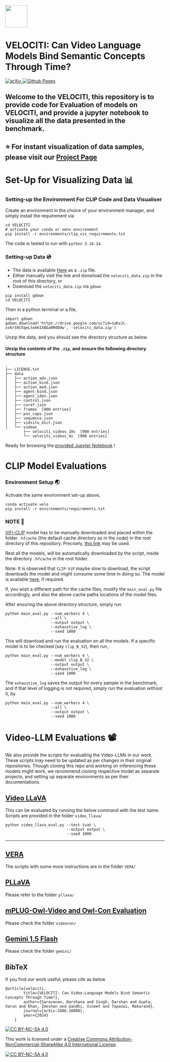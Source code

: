<img src="assets/run.ico" width=70 height=70/> 

# VELOCITI: Can Video Language Models Bind Semantic Concepts Through Time?

<p float="left">
  <a href="https://arxiv.org/abs/2406.10889v1">
    <img src="https://img.shields.io/badge/arXiv-2406.10889-b31b1b.svg" alt="arXiv"/>
  </a>
  <a href="https://katha-ai.github.io/projects/velociti/">
    <img src="https://img.shields.io/badge/github%20pages-121013?style=for-the-badge&logo=github&logoColor=white" alt="Github Pages"/>
  </a>
</p>


## Welcome to the VELOCITI, this repository is to provide code for Evaluation of models on VELOCITI, and provide a jupyter notebook to visualize all the data presented in the benchmark.

## ⭐️ For instant visualization of data samples, please visit our [Project Page](https://katha-ai.github.io/projects/velociti/)


# Set-Up for Visualizing Data 📊

### Setting-up the Environment For CLIP Code and Data Visualiser
Create an environment in the choice of your environment manager, and simply install the requirement via
```
cd VELOCITI
# activate your conda or venv environment
pip install -r environments/clip_vis_requirements.txt
```
The code is tested to run with `python 3.10.14`.

### Setting-up Data 💿

- The data is available [Here](https://drive.google.com/file/d/1aKxJL-xv6rS9ChqeLtokKIXBGaRMdD9w/view?usp=sharing) as a `.zip` file.
- Either manually visit the link and donwload the `velociti_data.zip` in the root of this directory, or
- Download the `velociti_data.zip` via `gdown`

```
pip install gdown
cd VELOCITI
```
Then in a python terminal or a file,

```
import gdown
gdown.download('https://drive.google.com/uc?id=1aKxJL-xv6rS9ChqeLtokKIXBGaRMdD9w', 'velociti_data.zip')
```

Unzip the data, and you should see the directory structure as below.

#### Unzip the contents of the `.zip`, and ensure the following directory structure

```
.
├── LICENSE.txt
├── data
│   ├── action_adv.json
│   ├── action_bind.json
│   ├── action_mod.json
│   ├── agent_bind.json
│   ├── agent_iden.json
│   ├── control.json
│   ├── coref.json
│   ├── frames  [900 entries]
│   ├── pos_caps.json
│   ├── sequence.json
│   ├── vidsitu_dict.json
│   └── videos
        ├── velociti_videos_10s  [900 entries]
        └── velociti_videos_4s  [900 entries]
```


Ready for browsing the [provided Jupyter Notebook](data_explore.ipynb) !


# CLIP Model Evaluations

### Environment Setup 🌏

Activate the same environment set-up above,

```
conda activate velo
pip install -r environments/requirements.txt
```

### NOTE 🔔
 
[ViFi-CLIP](https://github.com/muzairkhattak/ViFi-CLIP) model has to be manually downloaded and placed within the folder `.hfcache` (the default cache directory as in the code) in the root directory of this repository. Precisely, [this link](https://mbzuaiac-my.sharepoint.com/personal/uzair_khattak_mbzuai_ac_ae/_layouts/15/onedrive.aspx?id=%2Fpersonal%2Fuzair%5Fkhattak%5Fmbzuai%5Fac%5Fae%2FDocuments%2Fvifi%5Fclip%5Fweights%2Fzero%5Fshot%5Fweights%2Fvifi%5Fclip%5F10%5Fepochs%5Fk400%5Ffull%5Ffinetuned%2Epth&parent=%2Fpersonal%2Fuzair%5Fkhattak%5Fmbzuai%5Fac%5Fae%2FDocuments%2Fvifi%5Fclip%5Fweights%2Fzero%5Fshot%5Fweights&ga=1) may be used.

Rest all the models, will be automatically downloaded by the script, inside the directory `.hfcache` in the root folder. 

Note: It is observed that `CLIP-ViP` maybe slow to download, the script downloads the model and might consume some time in doing so. The model is available [here](https://github.com/microsoft/XPretrain/tree/main/CLIP-ViP), if required.

If, you wish a different path for the cache files, modify the  `main_eval.py` file accordingly, and also the above cache paths locations of the model files.

After ensuring the above directory structure, simply run

```
python main_eval.py --num_workers 4 \
                    --all \
                    --output output \ 
                    --exhaustive_log \
                    --seed 1000

```

This will download and run the evaluation on all the models.
If a specific model is to be checked (say `clip_B_32`), then run,

```
python main_eval.py --num_workers 4 \
                    --model clip_B_32 \
                    --output output \ 
                    --exhaustive_log \
                    --seed 1000

```

The `exhasutive_log` saves the output for every sample in the benchmark, and if that level of logging is not required, simply run the evaluation without it, by 


```
python main_eval.py --num_workers 4 \
                    --all \
                    --output output \ 
                    --seed 1000

```

# Video-LLM Evaluations 📽️

We also provide the scripts for evaluating the Video-LLMs in our work. These scripts may need to be updated as per changes in their original repositories. Though cloning this repo and working on inferencing these models might work, we recommend cloning respective model as separate projects, and setting up separate environments as per their documentations.


## [Video LLaVA](https://github.com/PKU-YuanGroup/Video-LLaVA)
This can be evaluated by running the below command with the test name. Scripts are provided in the folder `video_llava/`

```
python video_llava_eval.py --test ivat \
                           --output output \
                           --seed 1000

```

<hr>

## [VERA](https://huggingface.co/liujch1998/vera)
The scripts with some more instructions are in the folder `VERA/`

## [PLLaVA](https://github.com/magic-research/PLLaVA)
Please refer to the folder `pllava/`

## [mPLUG-Owl-Video and Owl-Con Evaluation](https://github.com/Hritikbansal/videocon)
Please check the folder `videocon/`

## [Gemini 1.5 Flash](https://deepmind.google/technologies/gemini/flash/)
Please check the folder `gemini/`

## BibTeX
If you find our work useful, please cite as below

```
@article{velociti,
        title={VELOCITI: Can Video-Language Models Bind Semantic Concepts Through Time?},
        author={Saravanan, Darshana and Singh, Darshan and Gupta, Varun and Khan, Zeeshan and Gandhi, Vineet and Tapaswi, Makarand},
        journal={arXiv:2406.10889},
        year={2024}
    }
```




[![CC BY-NC-SA 4.0][cc-by-nc-sa-shield]][cc-by-nc-sa]

This work is licensed under a
[Creative Commons Attribution-NonCommercial-ShareAlike 4.0 International License][cc-by-nc-sa].

[![CC BY-NC-SA 4.0][cc-by-nc-sa-image]][cc-by-nc-sa]

[cc-by-nc-sa]: http://creativecommons.org/licenses/by-nc-sa/4.0/
[cc-by-nc-sa-image]: https://licensebuttons.net/l/by-nc-sa/4.0/88x31.png
[cc-by-nc-sa-shield]: https://img.shields.io/badge/License-CC%20BY--NC--SA%204.0-lightgrey.svg

